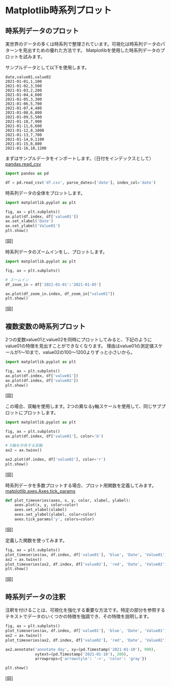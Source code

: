 # Matplotlib時系列プロット

## 時系列データのプロット

実世界のデータの多くは時系列で整理されています。可視化は時系列データのパターンを見出すための優れた方法です。 Matplotlibを使用した時系列データのプロットを試みます。

サンプルデータとして以下を使用します。

```csv
date,value01,value02
2021-01-01,1,100
2021-01-02,3,500
2021-01-03,2,200
2021-01-04,4,600
2021-01-05,3,300
2021-01-06,5,700
2021-01-07,4,400
2021-01-08,6,800
2021-01-09,5,500
2021-01-10,7,900
2021-01-11,6,600
2021-01-12,8,1000
2021-01-13,7,700
2021-01-14,9,1100
2021-01-15,8,800
2021-01-16,10,1200
```

まずはサンプルデータをインポートします。（日付をインデックスとして）[pandas.read_csv](https://pandas.pydata.org/pandas-docs/stable/reference/api/pandas.read_csv.html)

```python
import pandas as pd

df = pd.read_csv('df.csv', parse_dates=['date'], index_col='date')
```

時系列データの全体をプロットします。

```python
import matplotlib.pyplot as plt

fig, ax = plt.subplots()
ax.plot(df.index, df['value01'])
ax.set_xlabel('Date')
ax.set_ylabel('Value01')
plt.show()
```

[図]

時系列データのズームインをし、プロットします。

```python
import matplotlib.pyplot as plt

fig, ax = plt.subplots()

# ズームイン
df_zoom_in = df['2021-01-01':'2021-01-05']

ax.plot(df_zoom_in.index, df_zoom_in["value01"])
plt.show()
```

[図]

## 複数変数の時系列プロット

2つの変数value01とvalue02を同時にプロットしてみると、下記のようにvalue01の特徴を見出すことができなくなります。
理由はvalue01の測定値スケールが1～10まで、value02の100～1200よりずっと小さいから。

```python
import matplotlib.pyplot as plt

fig, ax = plt.subplots()
ax.plot(df.index, df['value01'])
ax.plot(df.index, df['value02'])
plt.show()
```

[図]

この場合、双軸を使用します。2つの異なるy軸スケールを使用して、同じサブプロットにプロットします。

```python
import matplotlib.pyplot as plt

fig, ax = plt.subplots()
ax.plot(df.index, df['value01'], color='b')

# X軸を共有する双軸
ax2 = ax.twinx()

ax2.plot(df.index, df['value02'], color='r')
plt.show()
```

[図]

時系列データを多数プロットする場合、プロット用関数を定義してみます。
[matplotlib.axes.Axes.tick_params](https://matplotlib.org/3.3.3/api/_as_gen/matplotlib.axes.Axes.tick_params.html)

```python
def plot_timeseries(axes, x, y, color, xlabel, ylabel):
    axes.plot(x, y, color=color)
    axes.set_xlabel(xlabel)
    axes.set_ylabel(ylabel, color=color)
    axes.tick_params('y', colors=color)
```

[図]

定義した関数を使ってみます。

```python
fig, ax = plt.subplots()
plot_timeseries(ax, df.index, df['value01'], 'blue', 'Date', 'Value01')
ax2 = ax.twinx()
plot_timeseries(ax2, df.index, df['value02'], 'red', 'Date', 'Value02')
plt.show()
```

[図]

## 時系列データの注釈

注釈を付けることは、可視化を強化する重要な方法です。特定の部分を参照するテキストでデータのいくつかの特徴を強調でき、その特徴を説明します。

```python
fig, ax = plt.subplots()
plot_timeseries(ax, df.index, df['value01'], 'blue', 'Date', 'Value01')
ax2 = ax.twinx()
plot_timeseries(ax2, df.index, df['value02'], 'red', 'Date', 'Value02')

ax2.annotate('annotate day', xy=(pd.Timestamp('2021-01-10'), 900),
             xytext=(pd.Timestamp('2021-01-10'), 200),
             arrowprops={'arrowstyle': '->', 'color': 'gray'})

plt.show()
```

[図]